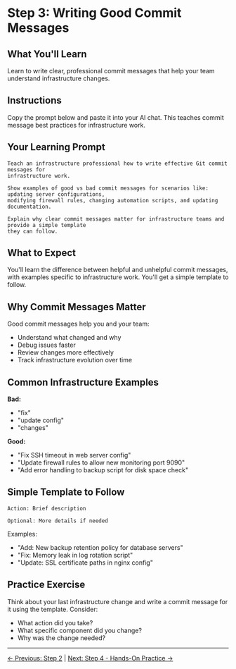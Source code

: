 # Step 3: Writing Good Commit Messages

## What You'll Learn
Learn to write clear, professional commit messages that help your team understand infrastructure changes.

## Instructions
Copy the prompt below and paste it into your AI chat. This teaches commit message best practices for infrastructure work.

## Your Learning Prompt

```
Teach an infrastructure professional how to write effective Git commit messages for 
infrastructure work. 

Show examples of good vs bad commit messages for scenarios like: updating server configurations, 
modifying firewall rules, changing automation scripts, and updating documentation. 

Explain why clear commit messages matter for infrastructure teams and provide a simple template 
they can follow.
```

## What to Expect
You'll learn the difference between helpful and unhelpful commit messages, with examples specific to infrastructure work. You'll get a simple template to follow.

## Why Commit Messages Matter
Good commit messages help you and your team:
- Understand what changed and why
- Debug issues faster
- Review changes more effectively
- Track infrastructure evolution over time

## Common Infrastructure Examples

**Bad:**
- "fix"
- "update config"
- "changes"

**Good:**
- "Fix SSH timeout in web server config"
- "Update firewall rules to allow new monitoring port 9090"
- "Add error handling to backup script for disk space check"

## Simple Template to Follow
```
Action: Brief description

Optional: More details if needed
```

Examples:
- "Add: New backup retention policy for database servers"
- "Fix: Memory leak in log rotation script"
- "Update: SSL certificate paths in nginx config"

## Practice Exercise
Think about your last infrastructure change and write a commit message for it using the template. Consider:
- What action did you take?
- What specific component did you change?
- Why was the change needed?

---
[← Previous: Step 2](./step-2-add-commit-push.md) | [Next: Step 4 - Hands-On Practice →](./step-4-hands-on-practice.md)
